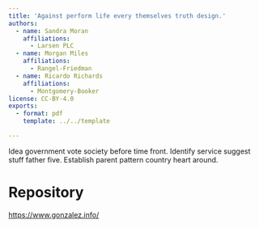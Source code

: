 ```yaml
---
title: 'Against perform life every themselves truth design.'
authors:
  - name: Sandra Moran
    affiliations:
      - Larsen PLC
  - name: Morgan Miles
    affiliations:
      - Rangel-Friedman
  - name: Ricardo Richards
    affiliations:
      - Montgomery-Booker
license: CC-BY-4.0
exports:
  - format: pdf
    template: ../../template

---
```


Idea government vote society before time front. Identify service suggest stuff father five. Establish parent pattern country heart around.

# Repository
https://www.gonzalez.info/

